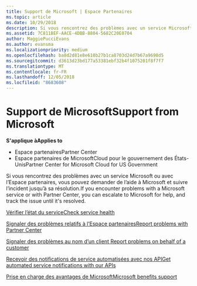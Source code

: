 ```yaml
---
title: Support de Microsoft | Espace Partenaires
ms.topic: article
ms.date: 10/29/2018
description: Si vous rencontrez des problèmes avec un service Microsoft ou avec l’Espace partenaires, vous pouvez demander de l'aide à Microsoft et suivre l'incident jusqu'à sa résolution.
ms.assetid: 7C811BEF-AACE-4DBB-8804-5682C20E0704
author: MaggiePucciEvans
ms.author: evansma
ms.localizationpriority: medium
ms.openlocfilehash: ba8d2d81e8e618b27b1ca8703d24d7b67a9698d5
ms.sourcegitcommit: d3613d23bd177a53381ebf32b4f1075201f8f7f7
ms.translationtype: MT
ms.contentlocale: fr-FR
ms.lasthandoff: 12/05/2018
ms.locfileid: "8683608"
---
```

# <a name="support-from-microsoft"></a><span data-ttu-id="dd494-103">Support de Microsoft</span><span class="sxs-lookup"><span data-stu-id="dd494-103">Support from Microsoft</span></span>

**<span data-ttu-id="dd494-104">S'applique à</span><span class="sxs-lookup"><span data-stu-id="dd494-104">Applies to</span></span>**

-  <span data-ttu-id="dd494-105">Espace partenaires</span><span class="sxs-lookup"><span data-stu-id="dd494-105">Partner Center</span></span>
-  <span data-ttu-id="dd494-106">Espace partenaires de MicrosoftCloud pour le gouvernement des États-Unis</span><span class="sxs-lookup"><span data-stu-id="dd494-106">Partner Center for Microsoft Cloud for US Government</span></span>


<span data-ttu-id="dd494-107">Si vous rencontrez des problèmes avec un service Microsoft ou avec l’Espace partenaires, vous pouvez demander de l’aide à Microsoft et suivre l’incident jusqu’à sa résolution.</span><span class="sxs-lookup"><span data-stu-id="dd494-107">If you encounter problems with a Microsoft service or with Partner Center, you can escalate to Microsoft for help, and track the issue until it's resolved.</span></span>

[<span data-ttu-id="dd494-108">Vérifier l’état du service</span><span class="sxs-lookup"><span data-stu-id="dd494-108">Check service health</span></span>](check-service-health.md)

[<span data-ttu-id="dd494-109">Signaler des problèmes relatifs à l’Espace partenaires</span><span class="sxs-lookup"><span data-stu-id="dd494-109">Report problems with Partner Center</span></span>](report-problems-with-partner-center.md)

[<span data-ttu-id="dd494-110">Signaler des problèmes au nom d’un client </span><span class="sxs-lookup"><span data-stu-id="dd494-110">Report problems on behalf of a customer</span></span>](report-problems-on-behalf-of-a-customer.md)

[<span data-ttu-id="dd494-111">Recevoir des notifications de service automatisées avec nos API</span><span class="sxs-lookup"><span data-stu-id="dd494-111">Get automated service notifications with our APIs</span></span>](get-automated-service-notifications-with-our-apis.md)

[<span data-ttu-id="dd494-112">Prise en charge des avantages de Microsoft</span><span class="sxs-lookup"><span data-stu-id="dd494-112">Microsoft benefits support</span></span>](https://partner.microsoft.com/support/contact-support)

 

 



